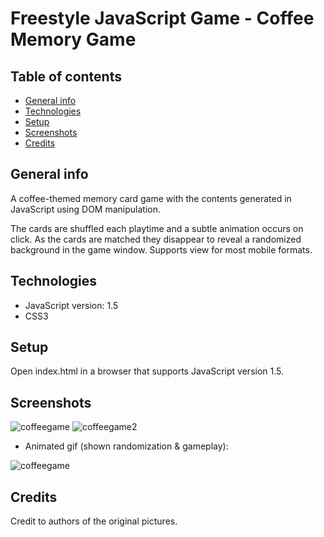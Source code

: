 # Freestyle JavaScript Game - Coffee Memory Game
## Table of contents
* [General info](#general-info)
* [Technologies](#technologies)
* [Setup](#setup)
* [Screenshots](#screenshots)
* [Credits](#credits)

## General info
A coffee-themed memory card game with the contents generated in JavaScript using DOM manipulation.

The cards are shuffled each playtime and a subtle animation occurs on click. As the cards are matched they disappear to reveal a randomized background in the game window. Supports view for most mobile formats.

## Technologies
* JavaScript version: 1.5
* CSS3

## Setup
Open index.html in a browser that supports JavaScript version 1.5.

## Screenshots

![coffeegame](https://user-images.githubusercontent.com/61357898/213879195-9f9de7c9-d3ac-4c02-a15c-8ea5f007d65d.png)
![coffeegame2](https://user-images.githubusercontent.com/61357898/213879199-13e5ab17-654d-49d3-8614-c11dfc14090b.png)
* Animated gif (shown randomization & gameplay):

![coffeegame](https://user-images.githubusercontent.com/61357898/214293110-e53ffbcd-333a-4adf-960a-60d9f97de8b5.gif)

## Credits
Credit to authors of the original pictures.


